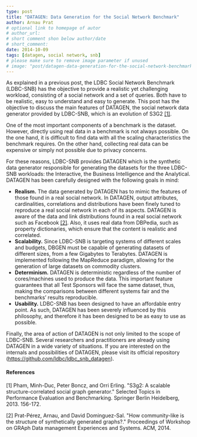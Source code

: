 ```yaml
---
type: post
title: "DATAGEN: Data Generation for the Social Network Benchmark"
author: Arnau Prat
# optional link to homepage of autor
# author_url: 
# short comment shon below author/date
# short_comment:
date: 2014-10-09
tags: [datagen, social network, snb]
# please make sure to remove image parameter if unused
# image: "post/datagen-data-generation-for-the-social-network-benchmark/featured.png" 
---
```


As explained in a previous post, the LDBC Social Network Benchmark (LDBC-SNB) has the objective to provide a realistic yet challenging workload, consisting of a social network and a set of queries. Both have to be realistic, easy to understand and easy to generate. This post has the objective to discuss the main features of DATAGEN, the social network data generator provided by LDBC-SNB, which is an evolution of S3G2 [[1]](#references).

One of the most important components of a benchmark is the dataset. However, directly using real data in a benchmark is not always possible. On the one hand, it is difficult to find data with all the scaling characteristics the benchmark requires. On the other hand, collecting real data can be expensive or simply not possible due to privacy concerns.

For these reasons, LDBC-SNB provides DATAGEN which is the synthetic data generator responsible for generating the datasets for the three LDBC-SNB workloads: the Interactive, the Business Intelligence and the Analytical. DATAGEN has been carefully designed with the following goals in mind:

 * **Realism.** The data generated by DATAGEN has to mimic the features of those found in a real social network. In DATAGEN, output attributes, cardinalities, correlations and distributions have been finely tuned to reproduce a real social network in each of its aspects. DATAGEN is aware of the data and link distributions found in a real social network such as Facebook [[2]](#references). Also, it uses real data from DBPedia, such as property dictionaries, which ensure that the content is realistic and correlated.
 * **Scalability.** Since LDBC-SNB is targeting systems of different scales and budgets, DBGEN must be capable of generating datasets of different sizes, from a few Gigabytes to Terabytes. DATAGEN is implemented following the MapReduce paradigm, allowing for the generation of large datasets on commodity clusters.
 * **Determinism.** DATAGEN is deterministic regardless of the number of cores/machines used to produce the data. This important feature guarantees that all Test Sponsors will face the same dataset, thus, making the comparisons between different systems fair and the benchmarks’ results reproducible.
 * **Usability.** LDBC-SNB has been designed to have an affordable entry point. As such, DATAGEN has been severely influenced by this philosophy, and therefore it has been designed to be as easy to use as possible.

Finally, the area of action of DATAGEN is not only limited to the scope of LDBC-SNB. Several researchers and practitioners are already using DATAGEN in a wide variety of situations. If you are interested on the internals and possibilities of DATAGEN, please visit its official repository (https://github.com/ldbc/ldbc_snb_datagen).


#### References

[1] Pham, Minh-Duc, Peter Boncz, and Orri Erling. "S3g2: A scalable structure-correlated social graph generator." Selected Topics in Performance Evaluation and Benchmarking. Springer Berlin Heidelberg, 2013. 156-172.

[2] Prat-Pérez, Arnau, and David Dominguez-Sal. "How community-like is the structure of synthetically generated graphs?." Proceedings of Workshop on GRAph Data management Experiences and Systems. ACM, 2014.
